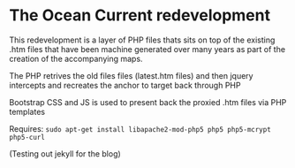 # The Ocean Current redevelopment

This redevelopment is a layer of PHP files thats sits on top of the existing .htm files that have been machine generated over many years as part of the creation of the accompanying maps.

The PHP retrives the old files files (latest.htm files) and then jquery intercepts and recreates the anchor to target back through PHP 

Bootstrap CSS and JS is used to present back the proxied .htm files via PHP templates

Requires: ```sudo apt-get install libapache2-mod-php5 php5 php5-mcrypt php5-curl```

(Testing out  jekyll for the blog)
